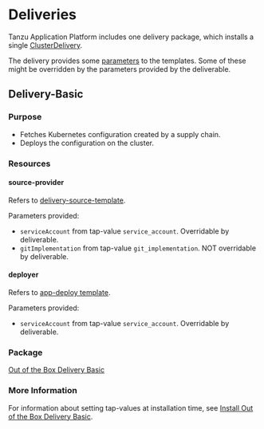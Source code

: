# Deliveries

Tanzu Application Platform includes one delivery package,
which installs a single [ClusterDelivery](https://cartographer.sh/docs/v0.6.0/reference/deliverable/#clusterdelivery).

The delivery provides some [parameters](https://cartographer.sh/docs/v0.6.0/templating/#parameters)
to the templates.
Some of these might be overridden by the parameters provided by the deliverable.

## Delivery-Basic

### Purpose

- Fetches Kubernetes configuration created by a supply chain.
- Deploys the configuration on the cluster.

### Resources

#### source-provider

Refers to [delivery-source-template](ootb-template-reference.hbs.md#delivery-source-template).

Parameters provided:

 - `serviceAccount` from tap-value `service_account`. Overridable by deliverable.
 - `gitImplementation` from tap-value `git_implementation`. NOT overridable by deliverable.

#### deployer

Refers to [app-deploy template](ootb-template-reference.hbs.md#app-deploy).

Parameters provided:

- `serviceAccount` from tap-value `service_account`. Overridable by deliverable.

### Package

[Out of the Box Delivery Basic](ootb-delivery-basic.hbs.md)

### More Information

For information about setting tap-values at installation time, see [Install Out of the Box Delivery Basic](install-ootb-delivery-basic.hbs.md).
